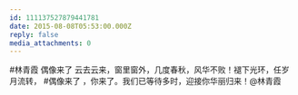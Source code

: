 ```yaml
---
id: 111137527879441781
date: 2015-08-08T05:53:00.000Z
reply: false
media_attachments: 0
---
```


#林青霞 偶像来了 云去云来，窗里窗外，几度春秋，风华不败！褪下光环，任岁月流转， #偶像来了 ，你来了。我们已等待多时，迎接你华丽归来！@林青霞 ​​​​

